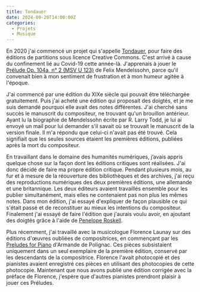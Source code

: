 ```yaml
---
title: Tondauer
date: 2024-09-20T14:00:00Z
categories:
  - Projets
  - Musique
---
```


En 2020 j'ai commencé un projet qui s'appelle [Tondauer](https://tondauer.art/fr/), pour faire des éditions de partitions sous licence Creative Commons. C'est arrivé à cause du confinement lié au Covid-19 cette année-là. J'apprenais à jouer le
[Prélude Op. 104a, n° 2 (MSV U 123)](https://tondauer.art/fr/2021/03/mendelssohn-prelude-mwv-u-123/) de Felix Mendelssohn, parce qu'il convenait bien à mon sentiment de frustration et à mon humeur agitée à l'époque.

J'ai commencé par une édition du XIXe siècle qui pouvait être téléchargée gratuitement. Puis j'ai acheté une édition qui proposait des doigtés, et je me suis demandé pourquoi elle avait des notes différentes. J'ai cherché sans succès le manuscrit du compositeur, ne trouvant qu'un brouillon antérieur. Ayant lu la biographie de Mendelssohn écrite par R. Larry Todd, je lui ai envoyé un mail pour lui demander s'il savait où se trouvait le manuscrit de la version finale. Il m'a répondu que celui-ci n'avait pas été trouvé. Cela signifiait que les seules sources étaient les premières éditions, publiées après la mort du compositeur.

En travaillant dans le domaine des humanités numériques, j’avais appris quelque chose sur la façon dont les éditions critiques sont réalisées. J'ai donc décidé de faire ma propre édition critique. Pendant plusieurs mois, au fur et à mesure de la réouverture des bibliothèques et des archives, j'ai reçu des reproductions numériques des deux premières éditions, une allemande et une britannique. Les deux éditeurs avaient travaillés ensemble pour les publier simultanément, mais elles ne contenaient pas non plus les mêmes notes. Dans mon édition, j'ai essayé d'expliquer de façon plausible ce qui s'était passé et de reconstituer au mieux les intentions du compositeur. Finalement j'ai essayé de faire l'édition que j'aurais voulu avoir, en ajoutant des doigtés grâce à l'aide de [Penelope Roskell](https://www.roskellacademy.com/).

Plus récemment, j'ai travaillé avec la musicologue Florence Launay sur des éditions d'œuvres oubliées de compositrices, en commençant par les [Preludes for Piano](https://tondauer.art/2022/10/polignac-preludes/) d'Armande de Polignac. Ces pièces subsistaient uniquement dans un seul exemplaire de la première édition, conservé par les descendants de la compositrice. Florence l'avait photocopié et des pianistes avaient enregistré ces pièces en utilisant des photocopies de cette photocopie. Maintenant que nous avons publié une édition corrigée avec la préface de Florence, j'espère que d'autres pianistes prendront plaisir à jouer ces Préludes.